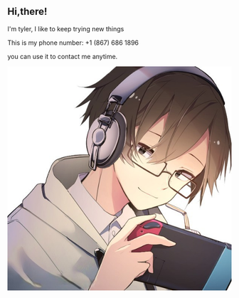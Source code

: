 ## Hi,there! 


I'm tyler, I like to keep trying new things 



This is my phone number: +1 (867) 686 1896




you can use it to contact me anytime.



![](https://raw.githubusercontent.com/tylertyler123/a/main/IMG_1359%5B1%5D.JPG)



